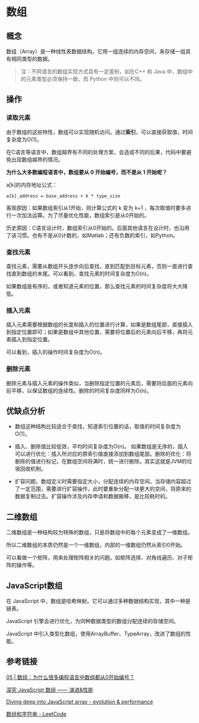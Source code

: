 # 数组

## 概念

数组（Array）是一种线性表数据结构。它用一组连续的内存空间，来存储一组具有相同类型的数据。

> 注：不同语言的数组实现方式具有一定差别，如在C++ 和 Java 中，数组中的元素类型必须保持一致，而 Python 中则可以不同。

## 操作

### 读取元素

由于数组的这些特性，数组可以实现随机访问。通过**索引**，可以直接获取值，时间复杂度为O(1)。

在C语言等语言中，数组越界有不同的处理方案，会造成不同的后果，代码中要避免出现数组越界的情况。

**为什么大多数编程语言中，数组要从 0 开始编号，而不是从 1 开始呢？**

a[k]的内存地址公式：

```
a[k]_address = base_address + k * type_size
```

客观原因：如果数组索引从1开始，则计算公式的 k 变为 k+1 ，每次取值时要多进行一次加法运算。为了尽量优化性能，数组索引是从0开始的。

历史原因：C语言设计时，数组索引从0开始的。后面其他语言在设计时，也沿用了该习惯。也有不是从0计数的，如Matlab；还有负数的索引，如Python。

### 查找元素

查找元素，需要从数组开头逐步向后查找，直到匹配到目标元素，否则一直进行查找直到数组的末尾。可以看到，查找元素的时间复杂度为O(n)。

如果数组是有序的，或者知道元素的位置，那么查找元素的时间复杂度将大大降低。

### 插入元素

插入元素需要根据数组的长度和插入的位置进行计算，如果是数组尾部，直接插入到指定位置即可；如果是数组中其他位置，需要将位置后的元素向后平移，再将元素插入到指定位置。

可以看到，插入的操作时间复杂度为O(n)。

### 删除元素

删除元素与插入元素的操作类似，当删除指定位置的元素后，需要将后面的元素向前平移，以保证数组的连续性。删除的时间复杂度同样为O(n)。

## 优缺点分析

- 数组这种结构比较适合于查找，知道索引位置的话，取值的时间复杂度为O(1)。

- 插入、删除值比较低效，平均时间复杂度为O(n)。
  如果数组是无序的，插入可以进行优化：插入所对应的原索引值直接添加到数组尾部。删除的优化：将删除的值进行标记，在数组空间将满时，统一进行删除。其实这就是JVM的垃圾回收机制。
- 扩容问题。数组定义时需要指定大小，分配连续的内存空间。当存储内容超过了一定范围，需要进行扩容操作，此时要重新分配一块更大的空间，将原来的数据复制过去。扩容操作涉及内存申请和数据搬移，是比较耗时的。



## 二维数组

二维数组是一种结构较为特殊的数组，只是将数组中的每个元素变成了一维数组。

所以二维数组的本质仍然是一个一维数组，内部的一维数组仍然从索引0开始。

可以看做一个矩阵，用来处理矩阵相关的问题。如矩阵选择、对角线遍历、对子矩阵的操作等。



## JavaScript数组

在 JavaScript 中，数组是哈希映射。它可以通过多种数据结构实现，其中一种是链表。

JavaScript 引擎会进行优化，为同种数据类型的数组分配连续的存储空间。

 JavaScript 中引入类型化数组，使用ArrayBuffer、TypeArray，改进了数组的性能。



## 参考链接

[05 | 数组：为什么很多编程语言中数组都从0开始编号？](https://time.geekbang.org/column/article/40961)

[深究 JavaScript 数组 —— 演进&性能](https://juejin.cn/post/6844903494189580302)

[Diving deep into JavaScript array - evolution & performance](http://link.zhihu.com/?target=http%3A//voidcanvas.com/javascript-array-evolution-performance/)

[数组和字符串 - LeetCode](https://leetcode-cn.com/leetbook/detail/array-and-string/)

